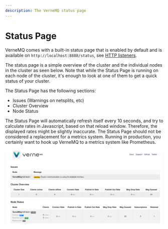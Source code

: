 ```yaml
---
description: The VerneMQ status page
---
```


# Status Page

VerneMQ comes with a built-in status page that is enabled by default and is available on `http://localhost:8888/status`, see [HTTP listeners](../configuring-vernemq/http-listeners.md).

The status page is a simple overview of the cluster and the individual nodes in the cluster as seen below. Note that while the Status Page is running on each node of the cluster, it's enough to look at one of them to get a quick status of your cluster.

The Status Page has the following sections:

- Issues (Warnings on netsplits, etc)
- Cluster Overview
- Node Status

The Status Page will automatically refresh itself every 10 seconds, and try to calculate rates in Javascript, based on that reload window. Therefore, the displayed rates might be slightly inaccurate.
The Status Page should not be considered a replacement for a metrics system. Running in production, you certainly want to hook up VerneMQ to a metrics system like Prometheus.

![](../.gitbook/assets/vernemq_status_page.png)

